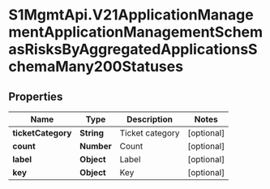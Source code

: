 # S1MgmtApi.V21ApplicationManagementApplicationManagementSchemasRisksByAggregatedApplicationsSchemaMany200Statuses

## Properties
Name | Type | Description | Notes
------------ | ------------- | ------------- | -------------
**ticketCategory** | **String** | Ticket category | [optional] 
**count** | **Number** | Count | [optional] 
**label** | **Object** | Label | [optional] 
**key** | **Object** | Key | [optional] 


